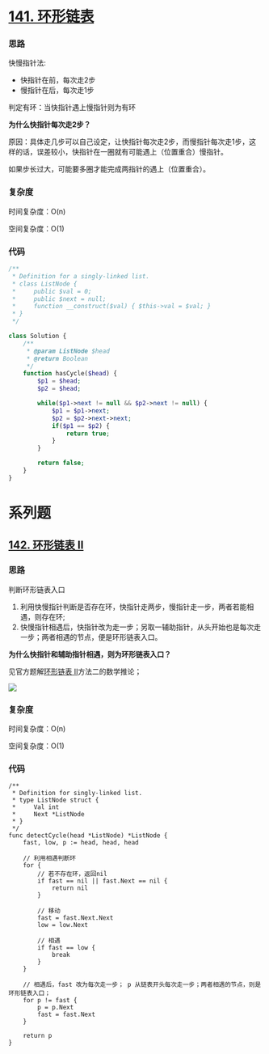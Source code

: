 # [141. 环形链表](https://leetcode.cn/problems/linked-list-cycle/)

### 思路

快慢指针法:

- 快指针在前，每次走2步
- 慢指针在后，每次走1步

判定有环：当快指针遇上慢指针则为有环

**为什么快指针每次走2步？**

原因：具体走几步可以自己设定，让快指针每次走2步，而慢指针每次走1步，这样的话，误差较小，快指针在一圈就有可能遇上（位置重合）慢指针。

如果步长过大，可能要多圈才能完成两指针的遇上（位置重合）。

### 复杂度

时间复杂度：O(n)

空间复杂度：O(1)

### 代码

```php
/**
 * Definition for a singly-linked list.
 * class ListNode {
 *     public $val = 0;
 *     public $next = null;
 *     function __construct($val) { $this->val = $val; }
 * }
 */

class Solution {
    /**
     * @param ListNode $head
     * @return Boolean
     */
    function hasCycle($head) {
        $p1 = $head;
        $p2 = $head;

        while($p1->next != null && $p2->next != null) {
            $p1 = $p1->next;
            $p2 = $p2->next->next;
            if($p1 == $p2) {
                return true;
            }
        }

        return false;
    }
}
```

# 系列题

## [142. 环形链表 II](https://leetcode.cn/problems/linked-list-cycle-ii/)

### 思路

判断环形链表入口
1. 利用快慢指针判断是否存在环，快指针走两步，慢指针走一步，两者若能相遇，则存在环;
2. 快慢指针相遇后，快指针改为走一步；另取一辅助指针，从头开始也是每次走一步；两者相遇的节点，便是环形链表入口。

**为什么快指针和辅助指针相遇，则为环形链表入口？**

见官方题解[环形链表 II](https://leetcode.cn/problems/linked-list-cycle-ii/solution/huan-xing-lian-biao-ii-by-leetcode-solution/)方法二的数学推论；

![](https://assets.leetcode-cn.com/solution-static/142/142_fig1.png)

### 复杂度

时间复杂度：O(n)

空间复杂度：O(1)

### 代码

```golang
/**
 * Definition for singly-linked list.
 * type ListNode struct {
 *     Val int
 *     Next *ListNode
 * }
 */
func detectCycle(head *ListNode) *ListNode {
	fast, low, p := head, head, head
	
    // 利用相遇判断环
    for {
		// 若不存在环，返回nil
		if fast == nil || fast.Next == nil {
			return nil
		}

		// 移动
		fast = fast.Next.Next
		low = low.Next

		// 相遇
		if fast == low {
			break
		}
	}

    // 相遇后，fast 改为每次走一步； p 从链表开头每次走一步；两者相遇的节点，则是环形链表入口；
	for p != fast {
		p = p.Next
		fast = fast.Next
	}

	return p
}
```